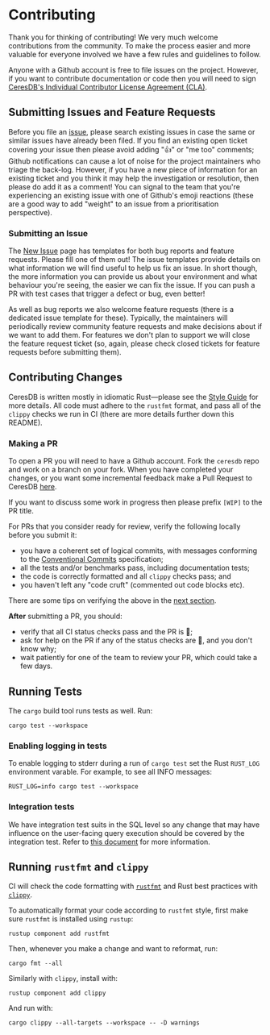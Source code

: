 # Contributing

Thank you for thinking of contributing! We very much welcome contributions from the community.
To make the process easier and more valuable for everyone involved we have a few rules and guidelines to follow.

Anyone with a Github account is free to file issues on the project.
However, if you want to contribute documentation or code then you will need to sign [CeresDB's Individual Contributor License Agreement (CLA)](https://cla-assistant.io/CeresDB/ceresdb).

## Submitting Issues and Feature Requests

Before you file an [issue](https://github.com/CeresDB/ceresdb/issues/new), please search existing issues in case the same or similar issues have already been filed.
If you find an existing open ticket covering your issue then please avoid adding "👍" or "me too" comments; Github notifications can cause a lot of noise for the project maintainers who triage the back-log.
However, if you have a new piece of information for an existing ticket and you think it may help the investigation or resolution, then please do add it as a comment!
You can signal to the team that you're experiencing an existing issue with one of Github's emoji reactions (these are a good way to add "weight" to an issue from a prioritisation perspective).

### Submitting an Issue

The [New Issue]((https://github.com/CeresDB/ceresdb/issues/new)) page has templates for both bug reports and feature requests.
Please fill one of them out!
The issue templates provide details on what information we will find useful to help us fix an issue.
In short though, the more information you can provide us about your environment and what behaviour you're seeing, the easier we can fix the issue.
If you can push a PR with test cases that trigger a defect or bug, even better!

As well as bug reports we also welcome feature requests (there is a dedicated issue template for these).
Typically, the maintainers will periodically review community feature requests and make decisions about if we want to add them.
For features we don't plan to support we will close the feature request ticket (so, again, please check closed tickets for feature requests before submitting them).

## Contributing Changes

CeresDB is written mostly in idiomatic Rust—please see the [Style Guide](https://docs.ceresdb.io/dev/style_guide.html) for more details.
All code must adhere to the `rustfmt` format, and pass all of the `clippy` checks we run in CI (there are more details further down this README).

### Making a PR

To open a PR you will need to have a Github account.
Fork the `ceresdb` repo and work on a branch on your fork.
When you have completed your changes, or you want some incremental feedback make a Pull Request to CeresDB [here](https://github.com/CeresDB/ceresdb/compare).

If you want to discuss some work in progress then please prefix `[WIP]` to the
PR title.

For PRs that you consider ready for review, verify the following locally before you submit it:

* you have a coherent set of logical commits, with messages conforming to the [Conventional Commits](https://docs.ceresdb.io/dev/conventional_commit.html) specification;
* all the tests and/or benchmarks pass, including documentation tests;
* the code is correctly formatted and all `clippy` checks pass; and
* you haven't left any "code cruft" (commented out code blocks etc).

There are some tips on verifying the above in the [next section](#running-tests).

**After** submitting a PR, you should:

* verify that all CI status checks pass and the PR is 💚;
* ask for help on the PR if any of the status checks are 🔴, and you don't know why;
* wait patiently for one of the team to review your PR, which could take a few days.

## Running Tests

The `cargo` build tool runs tests as well. Run:

```shell
cargo test --workspace
```

### Enabling logging in tests

To enable logging to stderr during a run of `cargo test` set the Rust
`RUST_LOG` environment varable. For example, to see all INFO messages:

```shell
RUST_LOG=info cargo test --workspace
```

### Integration tests

We have integration test suits in the SQL level so any change that may have influence on the user-facing query execution should be covered by the integration test. Refer to [this document](./tests/README.md) for more information.

## Running `rustfmt` and `clippy`

CI will check the code formatting with [`rustfmt`](https://github.com/rust-lang/rustfmt) and Rust best practices with [`clippy`](https://github.com/rust-lang/rust-clippy).

To automatically format your code according to `rustfmt` style, first make sure `rustfmt` is installed using `rustup`:

```shell
rustup component add rustfmt
```

Then, whenever you make a change and want to reformat, run:

```shell
cargo fmt --all
```

Similarly with `clippy`, install with:

```shell
rustup component add clippy
```

And run with:

```shell
cargo clippy --all-targets --workspace -- -D warnings
```
